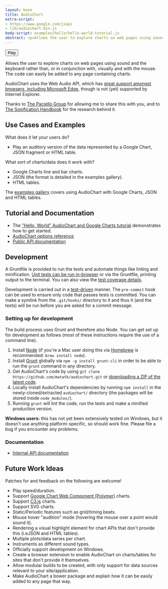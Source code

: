```yaml
---
layout: base
title: AudioChart
extra-script:
- https://www.google.com/jsapi
- lib/audiochart.min.js
body-script: examples/hello/hello-world-tutorial.js
abstract: <p>Allows the user to explore charts on web pages using sound and the keyboard rather than, or in conjunction with, visually and with the mouse.  The code is <a href="https://github.com/matatk/audiochart">developed on GitHub</a> and can easily be added to any page containing charts (or HTML tables or JSON data).  A <a href="examples/hello/">tutorial</a> and <a href="examples/gallery/">examples</a> are available.</p>
---
```

<div id="chartContainer">
	<div id="chart"></div>
	<button id="play">Play</button>
</div>

Allows the user to explore charts on web pages using sound and the keyboard rather than, or in conjunction with, visually and with the mouse.  The code can easily be added to any page containing charts.

AudioChart uses the Web Audio API, which has [great support amongst browsers, including Microsoft Edge](http://caniuse.com/audio-api), though is not (yet) supported by Internet Explorer.

Thanks to [The Paciello Group](http://paciellogroup.com) for allowing me to share this with you, and to [The Sonification Handbook](http://sonification.de/handbook/) for the research behind it.

Use Cases and Examples
-----------------------

What does it let your users do?

 * Play an auditory version of the data represented by a Google Chart, JSON fragment or HTML table.

What sort of charts/data does it work with?

 * Google Charts line and bar charts.
 * JSON (the format is detailed in the examples gallery).
 * HTML tables.

The [examples gallery](http://matatk.agrip.org.uk/audiochart/examples/gallery/) covers using AudioChart with Google Charts, JSON and HTML tables.

Tutorial and Documentation
---------------------------

- The ["Hello, World" AudioChart and Google Charts tutorial](http://matatk.agrip.org.uk/audiochart/examples/hello/) demonstrates how to get started.
- [AudioChart options reference](REFERENCE.md)
- [Public API documentation](http://matatk.agrip.org.uk/audiochart/doc/public/)

Development
------------

A Gruntfile is provided to run the tests and automate things like linting and minification.  [Unit tests can be run in-browser](http://matatk.agrip.org.uk/audiochart/test/) or via the Gruntfile, printing output to the terminal.  You can also view the [test coverage details](http://matatk.agrip.org.uk/audiochart/test/coverage/).

Development is carried out in a [test-driven](http://en.wikipedia.org/wiki/Test-driven_development) manner.  The `pre-commit` hook can be used to ensure only code that passes tests is committed.  You can make a symlink from the `.git/hooks/` directory to it and thus it (and the tests) will be run before you are asked for a commit message.

### Setting up for development

The build process uses Grunt and therefore also Node.  You can get set up for development as follows (most of these instructions require the use of a command line).

 1. Install [Node](https://nodejs.org/) (if you're a Mac user doing this via [Homebrew](http://brew.sh) is recommended: `brew install node`).
 2. Install [Grunt](http://gruntjs.com) globally via `npm -g install grunt-cli` in order to be able to run the `grunt` command in any directory.
 3. Get AudioChart's code by using `git clone https://github.com/matatk/audiochart.git` or [downloading a ZIP of the latest code](https://github.com/matatk/audiochart/archive/gh-pages.zip).
 4. Locally install AudioChart's dependencies by running `npm install` in the newly-cloned/extracted `audiochart/` directory (the packages will be stored inside `node_modules/`).
 5. Running `grunt` will lint the code, run the tests and make a minified production version.

**Windows users:** this has not yet been extensively tested on Windows, but it doesn't use anything platform-specific, so should work fine. Please file a bug if you encounter any problems.

### Documentation

- [Internal API documentation](http://matatk.agrip.org.uk/audiochart/doc/public/)

Future Work Ideas
------------------

Patches for and feedback on the following are welcome!

 * Play speed/duration.
 * Support [Google Chart Web Component (Polymer)](https://github.com/GoogleWebComponents/google-chart) charts.
 * Support [C3.js](http://c3js.org) charts.
 * Support SVG charts.
 * Static/Periodic features such as grid/timing beats.
 * Mouse hover "audition" mode (hovering the mouse over a point would sound it).
 * Rendering a visual highlight element for chart APIs that don't provide this (i.eJSON and HTML tables).
 * Multiple plots/data series per chart.
 * Instruments as different sound types.
 * Officially support development on Windows.
 * Create a browser extension to enable AudioChart on charts/tables for sites that don't provide it themselves.
 * Allow modular builds to be created, with only support for data sources relevant to your site/application.
 * Make AudioChart a bower package and explain how it can be easily added to any page that way.
